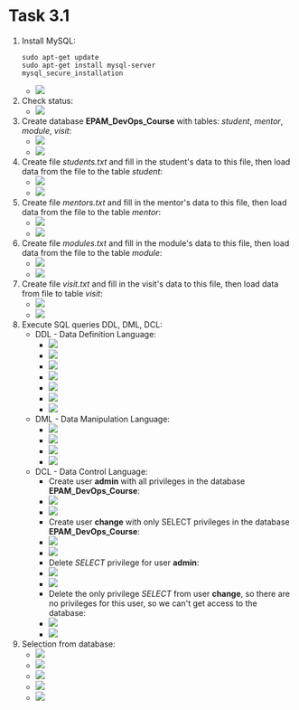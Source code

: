 # Task 3.1
1) Install MySQL:
	```
	sudo apt-get update
	sudo apt-get install mysql-server
	mysql_secure_installation
	```
	* ![](https://i.imgur.com/IyiiT2Z.png)
2) Check status:
	* ![](https://i.imgur.com/d9ss9oG.png)
3) Create database **EPAM_DevOps_Course** with tables: *student*, *mentor*, *module*, *visit*:
	* ![](https://i.imgur.com/gBk8JiT.png)
	* ![](https://i.imgur.com/09FdKNy.png)
4) Create file *students.txt* and fill in the student's data to this file, then load data from the file to the table *student*:
	* ![](https://i.imgur.com/iorXQIk.png)
	* ![](https://i.imgur.com/s9q9w0m.png)
5) Create file *mentors.txt* and fill in the mentor's data to this file, then load data from the file to the table *mentor*:
	* ![](https://i.imgur.com/fCddWxW.png)
	* ![](https://i.imgur.com/1oyBxKE.png)
6) Create file *modules.txt* and fill in the module's data to this file, then load data from the file to the table *module*: 
	* ![](https://i.imgur.com/2m9l1Fw.png)
	* ![](https://i.imgur.com/YZHehM8.png)
7) Create file *visit.txt* and fill in the visit's data to this file, then load data from file to table *visit*:
	* ![](https://i.imgur.com/FAILdV1.png)
	* ![](https://i.imgur.com/hUBavB4.png)
8) Execute SQL queries DDL, DML, DCL:
	* DDL - Data Definition Language:
		* ![](https://i.imgur.com/tZsZTR3.png)
		* ![](https://i.imgur.com/Ilcgrxe.png)
		* ![](https://i.imgur.com/KVGIgnO.png)
		* ![](https://i.imgur.com/y8Vh9k9.png)
		* ![](https://i.imgur.com/pdQMPnp.png)
		* ![](https://i.imgur.com/en3pLdT.png)
		* ![](https://i.imgur.com/YLhKN94.png)
	* DML - Data Manipulation Language:
		* ![](https://i.imgur.com/4K8alGb.png)
		* ![](https://i.imgur.com/rWGihAQ.png)
		* ![](https://i.imgur.com/bwJAbvZ.png)
		* ![](https://i.imgur.com/3W1IMVk.png)
	* DCL - Data Control Language:
		* Create user **admin** with all privileges in the database **EPAM_DevOps_Course**:
		* ![](https://i.imgur.com/NDoBlJX.png)
		* ![](https://i.imgur.com/CEO1CfJ.png)
		* Create user **change** with only SELECT privileges in the database **EPAM_DevOps_Course**:
		* ![](https://i.imgur.com/wvsoPEs.png)
		* ![](https://i.imgur.com/2yeA2CI.png)
		* Delete *SELECT* privilege for user **admin**:
		* ![](https://i.imgur.com/3CZTvYs.png)
		* ![](https://i.imgur.com/7Qc1PNG.png)
		* Delete the only privilege *SELECT* from user **change**, so there are no privileges for this user, so we can't get access to the database:
		* ![](https://i.imgur.com/K86Asva.png)
		* ![](https://i.imgur.com/IRVAqoS.png)
9) Selection from database:
	* ![](https://i.imgur.com/HqvHi4o.png)
	* ![](https://i.imgur.com/jMbUNXf.png)
	* ![](https://i.imgur.com/rTOvQV5.png)
	* ![](https://i.imgur.com/IGzlPAV.png)
	* ![](https://i.imgur.com/spEVD7E.png) 
